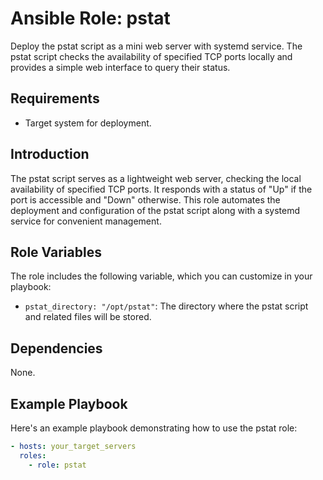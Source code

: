 # Ansible Role: pstat

Deploy the pstat script as a mini web server with systemd service. The pstat script checks the availability of specified TCP ports locally and provides a simple web interface to query their status.

## Requirements

- Target system for deployment.

## Introduction

The pstat script serves as a lightweight web server, checking the local availability of specified TCP ports. It responds with a status of "Up" if the port is accessible and "Down" otherwise. This role automates the deployment and configuration of the pstat script along with a systemd service for convenient management.

## Role Variables

The role includes the following variable, which you can customize in your playbook:

- `pstat_directory: "/opt/pstat"`: The directory where the pstat script and related files will be stored.

## Dependencies

None.

## Example Playbook

Here's an example playbook demonstrating how to use the pstat role:

```yaml
- hosts: your_target_servers
  roles:
    - role: pstat
```
